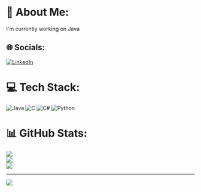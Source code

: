# 💫 About Me:
I'm currently working on Java


## 🌐 Socials:
[![LinkedIn](https://img.shields.io/badge/LinkedIn-%230077B5.svg?logo=linkedin&logoColor=white)](https://linkedin.com/in/https://www.linkedin.com/in/batuhantürkyılmaz/) 

# 💻 Tech Stack:
![Java](https://img.shields.io/badge/java-%23ED8B00.svg?style=for-the-badge&logo=openjdk&logoColor=white) ![C](https://img.shields.io/badge/c-%2300599C.svg?style=for-the-badge&logo=c&logoColor=white) ![C#](https://img.shields.io/badge/c%23-%23239120.svg?style=for-the-badge&logo=csharp&logoColor=white) ![Python](https://img.shields.io/badge/python-3670A0?style=for-the-badge&logo=python&logoColor=ffdd54)
# 📊 GitHub Stats:
![](https://github-readme-stats.vercel.app/api?username=batuhanturkyilmaz&theme=dark&hide_border=false&include_all_commits=false&count_private=false)<br/>
![](https://github-readme-streak-stats.herokuapp.com/?user=batuhanturkyilmaz&theme=dark&hide_border=false)<br/>
![](https://github-readme-stats.vercel.app/api/top-langs/?username=batuhanturkyilmaz&theme=dark&hide_border=false&include_all_commits=false&count_private=false&layout=compact)

---
[![](https://visitcount.itsvg.in/api?id=batuhanturkyilmaz&icon=0&color=0)](https://visitcount.itsvg.in)

<!-- Proudly created with GPRM ( https://gprm.itsvg.in ) -->
